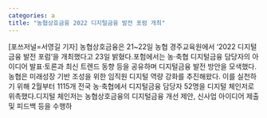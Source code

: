```yaml
---
categories: a
title: "농협상호금융 2022 디지털금융 발전 포럼 개최"
---
```

[포쓰저널=서영길 기자] 농협상호금융은 21~22일 농협 경주교육원에서 ‘2022 디지털금융 발전 포럼’을 개최했다고 23일 밝혔다.포험에서는 농·축협 디지털금융 담당자의 아이디어 발표‧토론과 최신 트렌드 동향 등을 공유하며 디지털금융 발전 방안을 모색했다.농협은 미래성장 기반 조성을 위한 임직원 디지털 역량 강화를 추진해왔다. 이를 실천하기 위해 2월부터 1115개 전국 농·축협에서 디지털금융 담당자 52명을 디지털 체인저로 위촉했다.디지털 체인저는 농협상호금융의 디지털금융 개선 제안, 신사업 아이디어 제출 및 피드백 등을 수행하